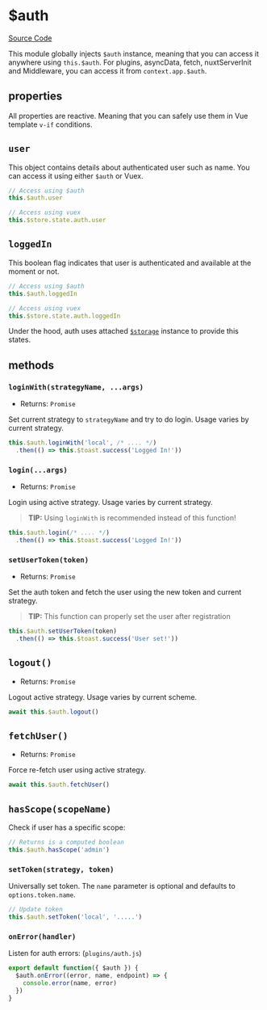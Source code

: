 # $auth

[Source Code](https://github.com/nuxt-community/auth-module/blob/dev/lib/core/auth.js)

This module globally injects `$auth` instance, meaning that you can access it anywhere using `this.$auth`.
For plugins, asyncData, fetch, nuxtServerInit and Middleware, you can access it from `context.app.$auth`.

## properties

All properties are reactive. Meaning that you can safely use them in Vue template `v-if` conditions.

## `user`

This object contains details about authenticated user such as name. 
You can access it using either `$auth` or Vuex.

```js
// Access using $auth
this.$auth.user

// Access using vuex
this.$store.state.auth.user
```

## `loggedIn`

This boolean flag indicates that user is authenticated and available at the moment or not.

```js
// Access using $auth
this.$auth.loggedIn

// Access using vuex
this.$store.state.auth.loggedIn
```

Under the hood, auth uses attached [`$storage`](./storage.md) instance to provide this states.


## methods

### `loginWith(strategyName, ...args)`

- Returns: `Promise`

Set current strategy to `strategyName` and try to do login. Usage varies by current strategy.

```js
this.$auth.loginWith('local', /* .... */)
  .then(() => this.$toast.success('Logged In!'))
```

### `login(...args)`

- Returns: `Promise`

Login using active strategy. Usage varies by current strategy.

> **TIP:** Using `loginWith` is recommended instead of this function!

```js
this.$auth.login(/* .... */)
  .then(() => this.$toast.success('Logged In!'))
```

### `setUserToken(token)`

- Returns: `Promise`

Set the auth token and fetch the user using the new token and current strategy. 

> **TIP:** This function can properly set the user after registration

```js
this.$auth.setUserToken(token)
  .then(() => this.$toast.success('User set!'))
```

## `logout()`

- Returns: `Promise`

Logout active strategy. Usage varies by current scheme.

```js
await this.$auth.logout()
```

## `fetchUser()`

- Returns: `Promise`

Force re-fetch user using active strategy.

```js
await this.$auth.fetchUser()
```

## `hasScope(scopeName)`
Check if user has a specific scope:

```js
// Returns is a computed boolean
this.$auth.hasScope('admin')
```

### `setToken(strategy, token)`

Universally set token. The `name` parameter is optional and defaults to `options.token.name`.

```js
// Update token
this.$auth.setToken('local', '.....')
```

### `onError(handler)`

Listen for auth errors: (`plugins/auth.js`)

```js
export default function({ $auth }) {
  $auth.onError((error, name, endpoint) => {
    console.error(name, error)
  })
}
```

